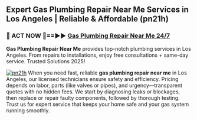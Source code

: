 ## Expert Gas Plumbing Repair Near Me Services in Los Angeles | Reliable & Affordable (pn21h)  

<h3>🚿 ACT NOW 🌟==►► <a href="https://tinyurl.com/2ne6vx2x" rel="nofollow">Gas Plumbing Repair Near Me 24/7</a></h3>

**Gas Plumbing Repair Near Me** provides top-notch plumbing services in Los Angeles. From repairs to installations, enjoy free consultations + same-day service. Trusted Solutions 2025!

[![pn21h](https://i.imgur.com/4PFF4AK.jpeg)](https://tinyurl.com/2ne6vx2x)
When you need fast, reliable **gas plumbing repair near me** in Los Angeles, our licensed technicians ensure safety and efficiency. Pricing depends on labor, parts (like valves or pipes), and urgency—transparent quotes with no hidden fees. We start by diagnosing leaks or blockages, then replace or repair faulty components, followed by thorough testing. Trust us for expert service that keeps your home safe and your gas system running smoothly.